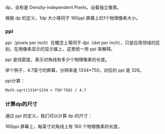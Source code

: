 dp，全称是 Density-independent Pixels，设备独立像素。

根据 dp 的定义，1dp 大小等同于 160ppi 屏幕上的1个物理像素大小。

### ppi

ppi（pixels per inch）在概念上等同于 dpi（dot per inch），只是应用领域的区别，在用像素显示的显示器上，这里统一用 ppi 来解释。

ppi 是线密度，表示对角线有多少个物理像素的长度。

举个例子，4.7英寸的屏幕，分辨率是 1334*750，对应的 ppi 是 326。

ppi计算：

```bash
Math.sqrt(1334*1334 + 750*750) / 4.7
```

### 计算dp的尺寸

通过 ppi 的定义，我们可以计算 dp 的尺寸：

160ppi 屏幕上，每英寸对角线上有 160 个物理像素的长度，